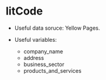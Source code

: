 # litCode

* Useful data soruce: Yellow Pages.
* Useful variables:

  * company_name
  * address 
  * business_sector
  * products_and_services

